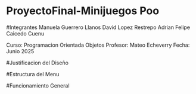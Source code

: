 # ProyectoFinal-Minijuegos Poo

#Integrantes
Manuela Guerrero Llanos
David Lopez Restrepo
Adrian Felipe Caicedo Cuenu


Curso: Programacion Orientada Objetos
Profesor: Mateo Echeverry
Fecha: Junio 2025

#Justificacion del Diseño


#Estructura del Menu

#Funcionamiento General

#



